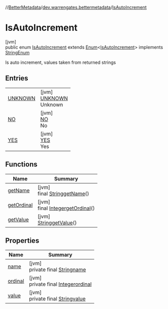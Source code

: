 //[BetterMetadata](../../../index.md)/[dev.warrengates.bettermetadata](../index.md)/[IsAutoIncrement](index.md)

# IsAutoIncrement

[jvm]\
public enum [IsAutoIncrement](index.md) extends [Enum](https://docs.oracle.com/javase/8/docs/api/java/lang/Enum.html)&lt;[IsAutoIncrement](index.md)&gt; implements [StringEnum](../-string-enum/index.md)

Is auto increment, values taken from returned strings

## Entries

| | |
|---|---|
| [UNKNOWN](-u-n-k-n-o-w-n/index.md) | [jvm]<br>[UNKNOWN](-u-n-k-n-o-w-n/index.md)<br>Unknown |
| [NO](-n-o/index.md) | [jvm]<br>[NO](-n-o/index.md)<br>No |
| [YES](-y-e-s/index.md) | [jvm]<br>[YES](-y-e-s/index.md)<br>Yes |

## Functions

| Name | Summary |
|---|---|
| [getName](get-name.md) | [jvm]<br>final [String](https://docs.oracle.com/javase/8/docs/api/java/lang/String.html)[getName](get-name.md)() |
| [getOrdinal](get-ordinal.md) | [jvm]<br>final [Integer](https://docs.oracle.com/javase/8/docs/api/java/lang/Integer.html)[getOrdinal](get-ordinal.md)() |
| [getValue](get-value.md) | [jvm]<br>[String](https://docs.oracle.com/javase/8/docs/api/java/lang/String.html)[getValue](get-value.md)() |

## Properties

| Name | Summary |
|---|---|
| [name](../-version-column-type/-i-s_-p-s-e-u-d-o_-c-o-l-u-m-n/index.md#-372974862%2FProperties%2F-1216412040) | [jvm]<br>private final [String](https://docs.oracle.com/javase/8/docs/api/java/lang/String.html)[name](../-version-column-type/-i-s_-p-s-e-u-d-o_-c-o-l-u-m-n/index.md#-372974862%2FProperties%2F-1216412040) |
| [ordinal](../-version-column-type/-i-s_-p-s-e-u-d-o_-c-o-l-u-m-n/index.md#-739389684%2FProperties%2F-1216412040) | [jvm]<br>private final [Integer](https://docs.oracle.com/javase/8/docs/api/java/lang/Integer.html)[ordinal](../-version-column-type/-i-s_-p-s-e-u-d-o_-c-o-l-u-m-n/index.md#-739389684%2FProperties%2F-1216412040) |
| [value](-y-e-s/index.md#1628687267%2FProperties%2F-1216412040) | [jvm]<br>private final [String](https://docs.oracle.com/javase/8/docs/api/java/lang/String.html)[value](-y-e-s/index.md#1628687267%2FProperties%2F-1216412040) |
